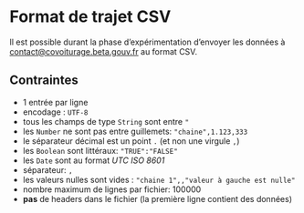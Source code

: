 # Format de trajet CSV

Il est possible durant la phase d’expérimentation d’envoyer les données à
[contact@covoiturage.beta.gouv.fr](mailto:contact@covoiturage.beta.gouv.fr) au format CSV.

## Contraintes

- 1 entrée par ligne
- encodage : `UTF-8`
- tous les champs de type `String` sont entre `"`
- les `Number` ne sont pas entre guillemets: `"chaine",1.123,333`
- le séparateur décimal est un point `.` (et non une virgule `,`)
- les `Boolean` sont littéraux: `"TRUE":"FALSE"`
- les `Date` sont au format _UTC ISO 8601_
- séparateur: `,`
- les valeurs nulles sont vides : `"chaine 1",,"valeur à gauche est nulle"`
- nombre maximum de lignes par fichier: 100000
- __pas__ de headers dans le fichier (la première ligne contient des données)

